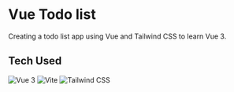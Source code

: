 # Vue Todo list

Creating a todo list app using Vue and Tailwind CSS to learn Vue 3.

## Tech Used

<img alt="Vue 3" src="https://img.shields.io/badge/Vue.js-35495E?style=for-the-badge&logo=vuedotjs&logoColor=4FC08D"/> <img alt="Vite" src="https://img.shields.io/badge/vite-%23646CFF.svg?style=for-the-badge&logo=vite&logoColor=white"/> <img alt="Tailwind CSS" src="https://img.shields.io/badge/tailwindcss-%2338B2AC.svg?style=for-the-badge&logo=tailwind-css&logoColor=white"/> 
